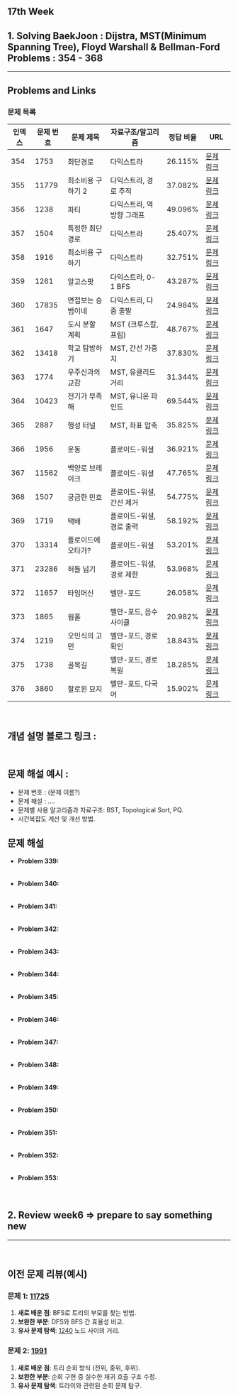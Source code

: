 17th Week
---

## 1. Solving BaekJoon : Dijstra, MST(Minimum Spanning Tree), Floyd Warshall & Bellman-Ford Problems : 354 - 368
---

## Problems and Links

### 문제 목록
| 인덱스 | 문제 번호 | 문제 제목              | 자료구조/알고리즘           | 정답 비율  | URL                                      |
|--------|----------|-----------------------|---------------------------|-----------|------------------------------------------|
| 354    | 1753     | 최단경로              | 다익스트라                | 26.115%   | [문제 링크](https://www.acmicpc.net/problem/1753)   |
| 355    | 11779    | 최소비용 구하기 2      | 다익스트라, 경로 추적     | 37.082%   | [문제 링크](https://www.acmicpc.net/problem/11779)  |
| 356    | 1238     | 파티                  | 다익스트라, 역방향 그래프 | 49.096%   | [문제 링크](https://www.acmicpc.net/problem/1238)   |
| 357    | 1504     | 특정한 최단 경로       | 다익스트라                | 25.407%   | [문제 링크](https://www.acmicpc.net/problem/1504)   |
| 358    | 1916     | 최소비용 구하기        | 다익스트라                | 32.751%   | [문제 링크](https://www.acmicpc.net/problem/1916)   |
| 359    | 1261     | 알고스팟              | 다익스트라, 0-1 BFS       | 43.287%   | [문제 링크](https://www.acmicpc.net/problem/1261)   |
| 360    | 17835    | 면접보는 승범이네      | 다익스트라, 다중 출발     | 24.984%   | [문제 링크](https://www.acmicpc.net/problem/17835)  |
| 361    | 1647     | 도시 분할 계획         | MST (크루스칼, 프림)      | 48.767%   | [문제 링크](https://www.acmicpc.net/problem/1647)   |
| 362    | 13418    | 학교 탐방하기          | MST, 간선 가중치         | 37.830%   | [문제 링크](https://www.acmicpc.net/problem/13418)  |
| 363    | 1774     | 우주신과의 교감        | MST, 유클리드 거리       | 31.344%   | [문제 링크](https://www.acmicpc.net/problem/1774)   |
| 364    | 10423    | 전기가 부족해          | MST, 유니온 파인드       | 69.544%   | [문제 링크](https://www.acmicpc.net/problem/10423)  |
| 365    | 2887     | 행성 터널             | MST, 좌표 압축           | 35.825%   | [문제 링크](https://www.acmicpc.net/problem/2887)   |
| 366    | 1956     | 운동                  | 플로이드-워셜            | 36.921%   | [문제 링크](https://www.acmicpc.net/problem/1956)   |
| 367    | 11562    | 백양로 브레이크        | 플로이드-워셜            | 47.765%   | [문제 링크](https://www.acmicpc.net/problem/11562)  |
| 368    | 1507     | 궁금한 민호           | 플로이드-워셜, 간선 제거 | 54.775%   | [문제 링크](https://www.acmicpc.net/problem/1507)   |
| 369    | 1719     | 택배                  | 플로이드-워셜, 경로 출력 | 58.192%   | [문제 링크](https://www.acmicpc.net/problem/1719)   |
| 370    | 13314    | 플로이드에 오타가?    | 플로이드-워셜            | 53.201%   | [문제 링크](https://www.acmicpc.net/problem/13314)  |
| 371    | 23286    | 허들 넘기             | 플로이드-워셜, 경로 제한 | 53.968%   | [문제 링크](https://www.acmicpc.net/problem/23286)  |
| 372    | 11657    | 타임머신             | 벨만-포드               | 26.058%   | [문제 링크](https://www.acmicpc.net/problem/11657)  |
| 373    | 1865     | 웜홀                 | 벨만-포드, 음수 사이클  | 20.982%   | [문제 링크](https://www.acmicpc.net/problem/1865)   |
| 374    | 1219     | 오민식의 고민         | 벨만-포드, 경로 확인    | 18.843%   | [문제 링크](https://www.acmicpc.net/problem/1219)   |
| 375    | 1738     | 골목길               | 벨만-포드, 경로 복원    | 18.285%   | [문제 링크](https://www.acmicpc.net/problem/1738)   |
| 376    | 3860     | 할로윈 묘지          | 벨만-포드, 다국어       | 15.902%   | [문제 링크](https://www.acmicpc.net/problem/3860)   |
<br>

## 개념 설명 블로그 링크 : <br><br>

## 문제 해설 예시 : 
- 문제 번호 : (문제 이름?)
- 문제 해설 : .... 
- 문제별 사용 알고리즘과 자료구조: BST, Topological Sort, PQ.
- 시간복잡도 계산 및 개선 방법.

## 문제 해설

- **Problem 339:** <br><br><br>
- **Problem 340:** <br><br><br>
- **Problem 341:** <br><br><br>
- **Problem 342:** <br><br><br>
- **Problem 343:** <br><br><br>
- **Problem 344:** <br><br><br>
- **Problem 345:** <br><br><br>
- **Problem 346:** <br><br><br>
- **Problem 347:** <br><br><br>
- **Problem 348:** <br><br><br>
- **Problem 349:** <br><br><br>
- **Problem 350:** <br><br><br>
- **Problem 351:** <br><br><br>
- **Problem 352:** <br><br><br>
- **Problem 353:** <br><br><br>


## 2. Review week6 => prepare to say something new
---

<br>

## 이전 문제 리뷰(예시)

### 문제 1: [11725](https://www.acmicpc.net/problem/11725)  
1. **새로 배운 점**: BFS로 트리의 부모를 찾는 방법.  
2. **보완한 부분**: DFS와 BFS 간 효율성 비교.  
3. **유사 문제 탐색**: [1240](https://www.acmicpc.net/problem/1240) 노드 사이의 거리.  

### 문제 2: [1991](https://www.acmicpc.net/problem/1991)  
1. **새로 배운 점**: 트리 순회 방식 (전위, 중위, 후위).  
2. **보완한 부분**: 순회 구현 중 실수한 재귀 호출 구조 수정.  
3. **유사 문제 탐색**: 트라이와 관련된 순회 문제 탐구.
